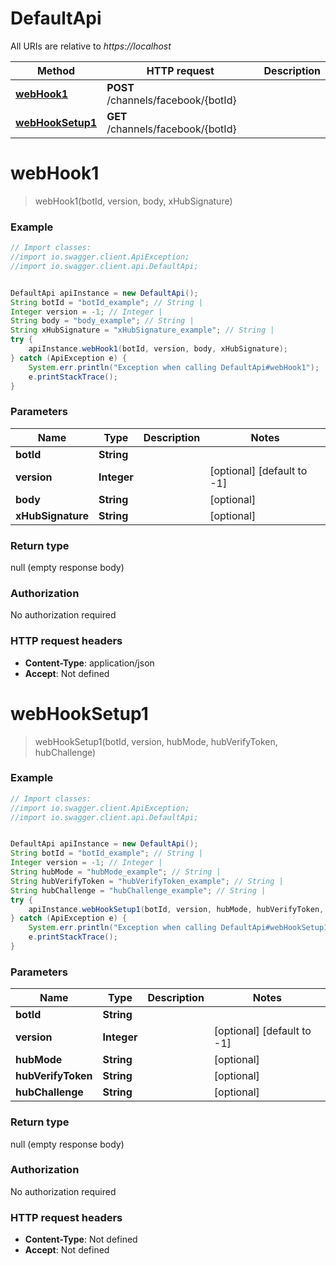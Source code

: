 # DefaultApi

All URIs are relative to *https://localhost*

Method | HTTP request | Description
------------- | ------------- | -------------
[**webHook1**](DefaultApi.md#webHook1) | **POST** /channels/facebook/{botId} | 
[**webHookSetup1**](DefaultApi.md#webHookSetup1) | **GET** /channels/facebook/{botId} | 


<a name="webHook1"></a>
# **webHook1**
> webHook1(botId, version, body, xHubSignature)



### Example
```java
// Import classes:
//import io.swagger.client.ApiException;
//import io.swagger.client.api.DefaultApi;


DefaultApi apiInstance = new DefaultApi();
String botId = "botId_example"; // String | 
Integer version = -1; // Integer | 
String body = "body_example"; // String | 
String xHubSignature = "xHubSignature_example"; // String | 
try {
    apiInstance.webHook1(botId, version, body, xHubSignature);
} catch (ApiException e) {
    System.err.println("Exception when calling DefaultApi#webHook1");
    e.printStackTrace();
}
```

### Parameters

Name | Type | Description  | Notes
------------- | ------------- | ------------- | -------------
 **botId** | **String**|  |
 **version** | **Integer**|  | [optional] [default to -1]
 **body** | **String**|  | [optional]
 **xHubSignature** | **String**|  | [optional]

### Return type

null (empty response body)

### Authorization

No authorization required

### HTTP request headers

 - **Content-Type**: application/json
 - **Accept**: Not defined

<a name="webHookSetup1"></a>
# **webHookSetup1**
> webHookSetup1(botId, version, hubMode, hubVerifyToken, hubChallenge)



### Example
```java
// Import classes:
//import io.swagger.client.ApiException;
//import io.swagger.client.api.DefaultApi;


DefaultApi apiInstance = new DefaultApi();
String botId = "botId_example"; // String | 
Integer version = -1; // Integer | 
String hubMode = "hubMode_example"; // String | 
String hubVerifyToken = "hubVerifyToken_example"; // String | 
String hubChallenge = "hubChallenge_example"; // String | 
try {
    apiInstance.webHookSetup1(botId, version, hubMode, hubVerifyToken, hubChallenge);
} catch (ApiException e) {
    System.err.println("Exception when calling DefaultApi#webHookSetup1");
    e.printStackTrace();
}
```

### Parameters

Name | Type | Description  | Notes
------------- | ------------- | ------------- | -------------
 **botId** | **String**|  |
 **version** | **Integer**|  | [optional] [default to -1]
 **hubMode** | **String**|  | [optional]
 **hubVerifyToken** | **String**|  | [optional]
 **hubChallenge** | **String**|  | [optional]

### Return type

null (empty response body)

### Authorization

No authorization required

### HTTP request headers

 - **Content-Type**: Not defined
 - **Accept**: Not defined

